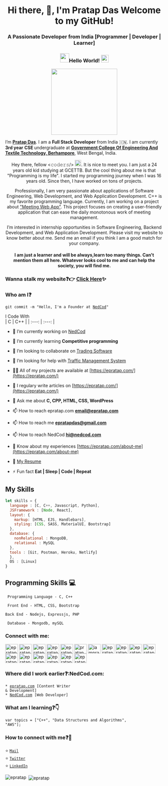 <h1 align="center">Hi there, 👋, I'm Pratap Das Welcome to my GitHub!</h1>
<h3 align="center">A Passionate Developer from India [Programmer | Developer | Learner] </h3>

### <p align = "center"> <img src="https://github.com/epratap/epratap/blob/main/Hi.gif" width="29px">Hello World!&nbsp;<img src="https://github.com/epratap/epratap/blob/main/Earth.gif" width="24px"></p>

<p align = "center"><img src="https://github.com/epratap/epratap/blob/main/hello.gif" width="210px"/></p>

I’m <b>[Pratap Das](https://nedcod.com)</b>. I am a <b>Full Stack Developer</b> from India :india:. I am currently <b>3rd year</b> <b>CSE </b> undergraduate at <b>[Government College Of Engineering And Textile Technology, Berhampore](http://gcettb.ac.in/)</b>, West Bengal, India.

<p align="center">Hey there, fellow <𝚌𝚘𝚍𝚎𝚛𝚜/> <img src="https://github.com/epratap/epratap/blob/main/Hi.gif" width="20px">. It is nice to meet you. I am just a 24 years old kid studying at GCETTB. But the cool thing about me is that "Programming is my life". I started my programming journey when I was 16 years old. Since then, I have worked on tons of projects.</a>

<p align="center">Professionally, I am very passionate about applications of Software Engineering, Web Development, and Web Application Development. C++ is my favorite programming language. Currently, I am working on a project about <a href = "https://github.com/epratap/">"Meeting Web App"</a>. This project focuses on creating a user-friendly application that can ease the daily monotonous work of meeting management.</p>

<p align="center">I’m interested in internship opportunities in Software Engineering, Backend Development, and Web Application Development. Please visit my website to know better about me. Send me an email if you think I am a good match for your company. <br>
  
<h4 align="center">I am just a learner and will be always,learn too many things. Can't mention them all here. Whatever looks cool to me and can help the society, you will find me.</h4>
</p>

### Wanna stalk my website:question::point_right: [Click Here](https://nedcod.com/):sparkles:

### Who am I:question: 
<code>git commit -m "Hello, I'm a Founder at [NedCod](https://nedcod.com/)"</code>

I Code With   
| C | C++ |
 | :---: | :---: |

- 🔭 I’m currently working on [NedCod](https://nedcod.com)

- 🌱 I’m currently learning **Competitive programming**

- 👯 I’m looking to collaborate on [Trading Software](#)

- 🤝 I’m looking for help with [Traffic Management System](#)

- 👨‍💻 All of my projects are available at [https://epratap.com/](https://epratap.com/)

- 📝 I regulary write articles on [https://epratap.com/](https://epratap.com/)

- 💬 Ask me about **C, CPP, HTML, CSS, WordPress**

- 📫 How to reach epratap.com **email@epratap.com**
- 📫 How to reach me **epratapdas@gmail.com**
- 📫 How to reach NedCod **hi@nedcod.com**

- 📄 Know about my experiences [https://epratap.com/about-me](https://epratap.com/about-me)
- 📝 <a href="https://nedcod.com/resume" target="_blank">My Resume</a>

- ⚡ Fun fact **Eat | Sleep | Code | Repeat**

## My Skills
```js
let skills = {
  language : [C, C++, Javascript, Python],
  JSFramework : [Node, React],
  layout: {
    markup: [HTML, EJS, Handlebars],
    styling: [CSS, SASS, MaterialUI, Bootstrap]
  },
  database: {
    nonRelational : MongoDB,
    relational : MySQL
  },
  tools : [Git, Postman, Heroku, Netlify]
  },
  OS : [Linux]
}
```
## Programming Skills :computer:
``` Programming Language - C, C++```

``` Front End - HTML, CSS, Bootstrap```

``` Back End - Nodejs, Expressjs, PHP ```

``` Database - Mongodb, mySQL```

<h3 align="left">Connect with me:</h3>
<p align="left">
<a href="https://codepen.io/epratap" target="blank"><img align="center" src="https://cdn.jsdelivr.net/npm/simple-icons@3.0.1/icons/codepen.svg" alt="epratap" height="30" width="40" /></a>
<a href="https://dev.to/epratap" target="blank"><img align="center" src="https://cdn.jsdelivr.net/npm/simple-icons@3.0.1/icons/dev-dot-to.svg" alt="epratap" height="30" width="40" /></a>
<a href="https://twitter.com/epratapdas" target="blank"><img align="center" src="https://cdn.jsdelivr.net/npm/simple-icons@3.0.1/icons/twitter.svg" alt="epratapdas" height="30" width="40" /></a>
<a href="https://linkedin.com/in/epratap" target="blank"><img align="center" src="https://cdn.jsdelivr.net/npm/simple-icons@3.0.1/icons/linkedin.svg" alt="epratap" height="30" width="40" /></a>
<a href="https://stackoverflow.com/users/epratap" target="blank"><img align="center" src="https://cdn.jsdelivr.net/npm/simple-icons@3.0.1/icons/stackoverflow.svg" alt="epratap" height="30" width="40" /></a>
<a href="https://codesandbox.com/pratap das" target="blank"><img align="center" src="https://cdn.jsdelivr.net/npm/simple-icons@3.0.1/icons/codesandbox.svg" alt="pratap das" height="30" width="40" /></a>
<a href="https://fb.com/iampratapdas" target="blank"><img align="center" src="https://cdn.jsdelivr.net/npm/simple-icons@3.0.1/icons/facebook.svg" alt="iampratapdas" height="30" width="40" /></a>
<a href="https://instagram.com/epratapdas" target="blank"><img align="center" src="https://cdn.jsdelivr.net/npm/simple-icons@3.0.1/icons/instagram.svg" alt="epratapdas" height="30" width="40" /></a>
<a href="https://dribbble.com/epratap" target="blank"><img align="center" src="https://cdn.jsdelivr.net/npm/simple-icons@3.0.1/icons/dribbble.svg" alt="epratap" height="30" width="40" /></a>
<a href="https://www.behance.net/epratap" target="blank"><img align="center" src="https://cdn.jsdelivr.net/npm/simple-icons@3.0.1/icons/behance.svg" alt="epratap" height="30" width="40" /></a>
<a href="https://www.codechef.com/users/epratap" target="blank"><img align="center" src="https://cdn.jsdelivr.net/npm/simple-icons@3.1.0/icons/codechef.svg" alt="epratap" height="30" width="40" /></a>
<a href="https://www.hackerrank.com/epratap" target="blank"><img align="center" src="https://cdn.jsdelivr.net/npm/simple-icons@3.0.1/icons/hackerrank.svg" alt="epratap" height="30" width="40" /></a>
<a href="https://codeforces.com/profile/epratap" target="blank"><img align="center" src="https://cdn.jsdelivr.net/npm/simple-icons@3.0.1/icons/codeforces.svg" alt="epratap" height="30" width="40" /></a>
<a href="https://www.leetcode.com/epratap" target="blank"><img align="center" src="https://cdn.jsdelivr.net/npm/simple-icons@3.0.1/icons/leetcode.svg" alt="epratap" height="30" width="40" /></a>
<a href="https://www.hackerearth.com/epratap" target="blank"><img align="center" src="https://cdn.jsdelivr.net/npm/simple-icons@3.0.1/icons/hackerearth.svg" alt="epratap" height="30" width="40" /></a>
<a href="https://auth.geeksforgeeks.org/user/epratap" target="blank"><img align="center" src="https://cdn.jsdelivr.net/npm/simple-icons@3.0.1/icons/geeksforgeeks.svg" alt="epratap" height="30" width="40" /></a>
<a href="https://www.topcoder.com/members/epratap" target="blank"><img align="center" src="https://cdn.jsdelivr.net/npm/simple-icons@3.0.1/icons/topcoder.svg" alt="epratap" height="30" width="40" /></a>
</p>

### Where did I work earlier:question::NedCod.com:
<code>* [epratap.com](https://epratap.com) [Content Writer & Development]</code>    
<code>* [NedCod.com](NedCod.com) [Web Developer]</code>         

### What am I learning:question::point_down:	
<code>var topics = ["C++", "Data Structures and Algorithms", "AWS"];</code>

### How to connect with me:question::email:
:star: <code>[Mail](mailto:epratapdas@gmail.com)</code>    
:star: <code>[Twitter](https://twitter.com/epratapdas)</code>  
:star: <code>[LinkedIn](https://www.linkedin.com/in/epratap/)</code>  

<p><img align="left" src="https://github-readme-stats.vercel.app/api/top-langs?username=epratap&show_icons=true&locale=en&layout=compact" alt="epratap" /></p>

<p>&nbsp;<img align="center" src="https://github-readme-stats.vercel.app/api?username=epratap&show_icons=true&locale=en" alt="epratap" /></p>
